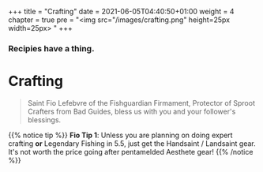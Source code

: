 +++
title = "Crafting"
date = 2021-06-05T04:40:50+01:00
weight = 4
chapter = true
pre = "<img src=\"/images/crafting.png\" height=25px width=25px> "
+++

### Recipies have a thing.
# Crafting

> Saint Fio Lefebvre of the Fishguardian Firmament, Protector of Sproot Crafters from Bad Guides, bless us with you and your follower's blessings.

{{% notice tip %}}
**Fio Tip 1**: Unless you are planning on doing expert crafting **or** Legendary Fishing in 5.5, just get the Handsaint / Landsaint gear. It's not worth the price going after pentamelded Aesthete gear!
{{% /notice %}}